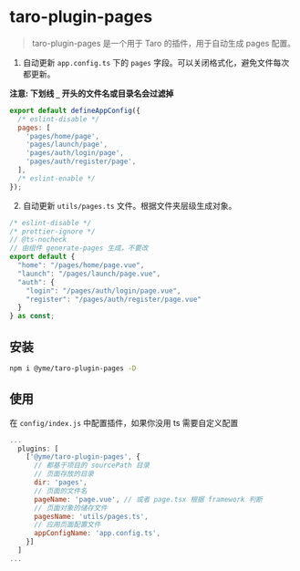 # taro-plugin-pages

> taro-plugin-pages 是一个用于 Taro 的插件，用于自动生成 pages 配置。

1. 自动更新 `app.config.ts` 下的 `pages` 字段。可以关闭格式化，避免文件每次都更新。

**注意: 下划线 `_` 开头的文件名或目录名会过滤掉**

```js
export default defineAppConfig({
  /* eslint-disable */
  pages: [
    'pages/home/page',
    'pages/launch/page',
    'pages/auth/login/page',
    'pages/auth/register/page',
  ],
  /* eslint-enable */
});
```

2. 自动更新 `utils/pages.ts` 文件。根据文件夹层级生成对象。

```js
/* eslint-disable */
/* prettier-ignore */
// @ts-nocheck
// 由组件 generate-pages 生成，不要改
export default {
  "home": "/pages/home/page.vue",
  "launch": "/pages/launch/page.vue",
  "auth": {
    "login": "/pages/auth/login/page.vue",
    "register": "/pages/auth/register/page.vue"
  }
} as const;
```

## 安装

```bash
npm i @yme/taro-plugin-pages -D
```

## 使用

在 `config/index.js` 中配置插件，如果你没用 ts 需要自定义配置

```js
...
  plugins: [
    ['@yme/taro-plugin-pages', {
      // 都基于项目的 sourcePath 目录
      // 页面存放的目录
      dir: 'pages',
      // 页面的文件名
      pageName: 'page.vue', // 或者 page.tsx 根据 framework 判断
      // 页面对象的储存文件
      pagesName: 'utils/pages.ts',
      // 应用页面配置文件
      appConfigName: 'app.config.ts',
    }]
  ]
...
```
